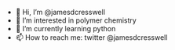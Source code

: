 - 👋 Hi, I’m @jamesdcresswell
- 👀 I’m interested in polymer chemistry
- 🌱 I’m currently learning python
- 📫 How to reach me: twitter @jamesdcresswell

<!---
jamesdcresswell/jamesdcresswell is a ✨ special ✨ repository because its `README.md` (this file) appears on your GitHub profile.
You can click the Preview link to take a look at your changes.
--->
